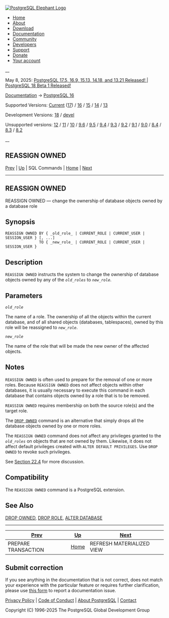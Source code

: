 [ ![PostgreSQL Elephant Logo](/media/img/about/press/elephant.png) ](/)

  * [Home](/ "Home")
  * [About](/about/ "About")
  * [Download](/download/ "Download")
  * [Documentation](/docs/ "Documentation")
  * [Community](/community/ "Community")
  * [Developers](/developer/ "Developers")
  * [Support](/support/ "Support")
  * [Donate](/about/donate/ "Donate")
  * [Your account](/account/ "Your account")

__

May 8, 2025: [ PostgreSQL 17.5, 16.9, 15.13, 14.18, and 13.21 Released! ](/about/news/postgresql-175-169-1513-1418-and-1321-released-3072/) | [ PostgreSQL 18 Beta 1 Released! ](/about/news/postgresql-18-beta-1-released-3070/)

[Documentation](/docs/ "Documentation") -> [PostgreSQL
16](/docs/16/index.html)

Supported Versions: [Current](/docs/current/sql-reassign-owned.html
"PostgreSQL 17 - REASSIGN OWNED") ([17](/docs/17/sql-reassign-owned.html
"PostgreSQL 17 - REASSIGN OWNED")) / [16](/docs/16/sql-reassign-owned.html
"PostgreSQL 16 - REASSIGN OWNED") / [15](/docs/15/sql-reassign-owned.html
"PostgreSQL 15 - REASSIGN OWNED") / [14](/docs/14/sql-reassign-owned.html
"PostgreSQL 14 - REASSIGN OWNED") / [13](/docs/13/sql-reassign-owned.html
"PostgreSQL 13 - REASSIGN OWNED")

Development Versions: [18](/docs/18/sql-reassign-owned.html "PostgreSQL 18 -
REASSIGN OWNED") / [devel](/docs/devel/sql-reassign-owned.html "PostgreSQL
devel - REASSIGN OWNED")

Unsupported versions: [12](/docs/12/sql-reassign-owned.html "PostgreSQL 12 -
REASSIGN OWNED") / [11](/docs/11/sql-reassign-owned.html "PostgreSQL 11 -
REASSIGN OWNED") / [10](/docs/10/sql-reassign-owned.html "PostgreSQL 10 -
REASSIGN OWNED") / [9.6](/docs/9.6/sql-reassign-owned.html "PostgreSQL 9.6 -
REASSIGN OWNED") / [9.5](/docs/9.5/sql-reassign-owned.html "PostgreSQL 9.5 -
REASSIGN OWNED") / [9.4](/docs/9.4/sql-reassign-owned.html "PostgreSQL 9.4 -
REASSIGN OWNED") / [9.3](/docs/9.3/sql-reassign-owned.html "PostgreSQL 9.3 -
REASSIGN OWNED") / [9.2](/docs/9.2/sql-reassign-owned.html "PostgreSQL 9.2 -
REASSIGN OWNED") / [9.1](/docs/9.1/sql-reassign-owned.html "PostgreSQL 9.1 -
REASSIGN OWNED") / [9.0](/docs/9.0/sql-reassign-owned.html "PostgreSQL 9.0 -
REASSIGN OWNED") / [8.4](/docs/8.4/sql-reassign-owned.html "PostgreSQL 8.4 -
REASSIGN OWNED") / [8.3](/docs/8.3/sql-reassign-owned.html "PostgreSQL 8.3 -
REASSIGN OWNED") / [8.2](/docs/8.2/sql-reassign-owned.html "PostgreSQL 8.2 -
REASSIGN OWNED")

__

REASSIGN OWNED  
---  
[Prev](sql-prepare-transaction.html "PREPARE TRANSACTION")  | [Up](sql-commands.html "SQL Commands") | SQL Commands | [Home](index.html "PostgreSQL 16.9 Documentation") |  [Next](sql-refreshmaterializedview.html "REFRESH MATERIALIZED VIEW")  
  
* * *

## REASSIGN OWNED

REASSIGN OWNED — change the ownership of database objects owned by a database
role

## Synopsis

    
    
    REASSIGN OWNED BY { _old_role_ | CURRENT_ROLE | CURRENT_USER | SESSION_USER } [, ...]
                   TO { _new_role_ | CURRENT_ROLE | CURRENT_USER | SESSION_USER }
    

## Description

`REASSIGN OWNED` instructs the system to change the ownership of database
objects owned by any of the _`old_roles`_ to _`new_role`_.

## Parameters

_`old_role`_

    

The name of a role. The ownership of all the objects within the current
database, and of all shared objects (databases, tablespaces), owned by this
role will be reassigned to _`new_role`_.

_`new_role`_

    

The name of the role that will be made the new owner of the affected objects.

## Notes

`REASSIGN OWNED` is often used to prepare for the removal of one or more
roles. Because `REASSIGN OWNED` does not affect objects within other
databases, it is usually necessary to execute this command in each database
that contains objects owned by a role that is to be removed.

`REASSIGN OWNED` requires membership on both the source role(s) and the target
role.

The [`DROP OWNED`](sql-drop-owned.html "DROP OWNED") command is an alternative
that simply drops all the database objects owned by one or more roles.

The `REASSIGN OWNED` command does not affect any privileges granted to the
_`old_roles`_ on objects that are not owned by them. Likewise, it does not
affect default privileges created with `ALTER DEFAULT PRIVILEGES`. Use `DROP
OWNED` to revoke such privileges.

See [Section 22.4](role-removal.html "22.4. Dropping Roles") for more
discussion.

## Compatibility

The `REASSIGN OWNED` command is a PostgreSQL extension.

## See Also

[DROP OWNED](sql-drop-owned.html "DROP OWNED"), [DROP ROLE](sql-droprole.html
"DROP ROLE"), [ALTER DATABASE](sql-alterdatabase.html "ALTER DATABASE")

* * *

[Prev](sql-prepare-transaction.html "PREPARE TRANSACTION")  | [Up](sql-commands.html "SQL Commands") |  [Next](sql-refreshmaterializedview.html "REFRESH MATERIALIZED VIEW")  
---|---|---  
PREPARE TRANSACTION  | [Home](index.html "PostgreSQL 16.9 Documentation") |  REFRESH MATERIALIZED VIEW  
  
## Submit correction

If you see anything in the documentation that is not correct, does not match
your experience with the particular feature or requires further clarification,
please use [this form](/account/comments/new/16/sql-reassign-owned.html/) to
report a documentation issue.

[Privacy Policy](/about/privacypolicy) | [Code of Conduct](/about/policies/coc/) | [About PostgreSQL](/about/) | [Contact](/about/contact/)  

Copyright (C) 1996-2025 The PostgreSQL Global Development Group

